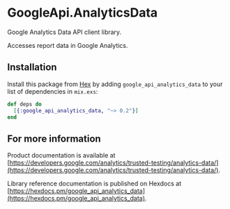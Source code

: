 # GoogleApi.AnalyticsData

Google Analytics Data API client library.

Accesses report data in Google Analytics.

## Installation

Install this package from [Hex](https://hex.pm) by adding
`google_api_analytics_data` to your list of dependencies in `mix.exs`:

```elixir
def deps do
  [{:google_api_analytics_data, "~> 0.2"}]
end
```

## For more information

Product documentation is available at [https://developers.google.com/analytics/trusted-testing/analytics-data/](https://developers.google.com/analytics/trusted-testing/analytics-data/).

Library reference documentation is published on Hexdocs at
[https://hexdocs.pm/google_api_analytics_data](https://hexdocs.pm/google_api_analytics_data).
